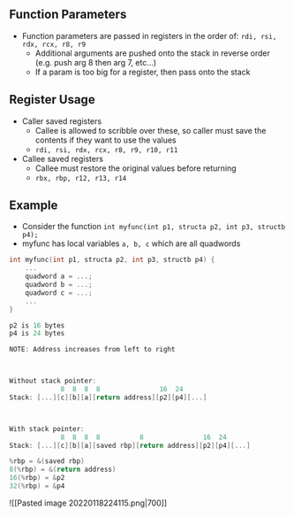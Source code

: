 ## Function Parameters
- Function parameters are passed in registers in the order of: `rdi, rsi, rdx, rcx, r8, r9`
	- Additional arguments are pushed onto the stack in reverse order (e.g. push arg 8 then arg 7, etc...)
	- If a param is too big for a register, then pass onto the stack

## Register Usage
- Caller saved registers
	- Callee is allowed to scribble over these, so caller must save the contents if they want to use the values
    - `rdi, rsi, rdx, rcx, r8, r9, r10, r11`
- Callee saved registers
	- Callee must restore the original values before returning
	- `rbx, rbp, r12, r13, r14`

## Example
- Consider the function `int myfunc(int p1, structa p2, int p3, structb p4);`
- myfunc has local variables `a, b, c` which are all quadwords

```c
int myfunc(int p1, structa p2, int p3, structb p4) {
	...
	quadword a = ...;
	quadword b = ...;
	quadword c = ...;
	...
}

p2 is 16 bytes
p4 is 24 bytes

NOTE: Address increases from left to right



Without stack pointer:
			 8  8  8  8               16  24
Stack: [...][c][b][a][return address][p2][p4][...] 



With stack pointer:
			 8  8  8  8          8               16  24
Stack: [...][c][b][a][saved rbp][return address][p2][p4][...] 

%rbp = &(saved rbp)
8(%rbp) = &(return address)
16(%rbp) = &p2
32(%rbp) = &p4
```

![[Pasted image 20220118224115.png|700]]